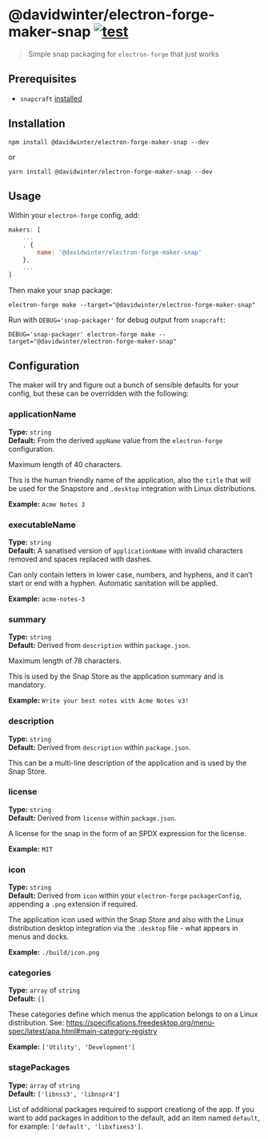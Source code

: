 # @davidwinter/electron-forge-maker-snap [![test](https://github.com/davidwinter/electron-forge-maker-snap/workflows/test/badge.svg)](https://github.com/davidwinter/electron-forge-maker-snap/actions?query=workflow%3Atest)

> Simple snap packaging for `electron-forge` that just works

## Prerequisites

- `snapcraft` [installed](https://snapcraft.io/docs/installing-snapcraft)

## Installation

```
npm install @davidwinter/electron-forge-maker-snap --dev
```

or

```
yarn install @davidwinter/electron-forge-maker-snap --dev
```

## Usage

Within your `electron-forge` config, add:

```js
makers: [
	...
	, {
		name: '@davidwinter/electron-forge-maker-snap'
	},
	...
]
```

Then make your snap package:

```
electron-forge make --target="@davidwinter/electron-forge-maker-snap"
```

Run with `DEBUG='snap-packager'` for debug output from `snapcraft`:

```
DEBUG='snap-packager' electron-forge make --target="@davidwinter/electron-forge-maker-snap"
```

## Configuration

The maker will try and figure out a bunch of sensible defaults for your config, but these can be overridden with the following:

### applicationName

**Type:** `string`\
**Default:** From the derived `appName` value from the `electron-forge` configuration.

Maximum length of 40 characters.

This is the human friendly name of the application, also the `title` that will be used for the Snapstore and `.desktop` integration with Linux distributions.

**Example:** `Acme Notes 3`

### executableName

**Type:** `string`\
**Default:** A sanatised version of `applicationName` with invalid characters removed and spaces replaced with dashes.

Can only contain letters in lower case, numbers, and hyphens, and it can’t start or end with a hyphen. Automatic sanitation will be applied.

**Example:** `acme-notes-3`

### summary

**Type:** `string`\
**Default:** Derived from `description` within `package.json`.

Maximum length of 78 characters.

This is used by the Snap Store as the application summary and is mandatory.

**Example:** `Write your best notes with Acme Notes v3!`

### description

**Type:** `string`\
**Default:** Derived from `description` within `package.json`.

This can be a multi-line description of the application and is used by the Snap Store.

### license

**Type:** `string`\
**Default:** Derived from `license` within `package.json`.

A license for the snap in the form of an SPDX expression for the license.

**Example:** `MIT`

### icon

**Type:** `string`\
**Default:** Derived from `icon` within your `electron-forge` `packagerConfig`, appending a `.png` extension if required.

The application icon used within the Snap Store and also with the Linux distribution desktop integration via the `.desktop` file - what appears in menus and docks.

**Example:** `./build/icon.png`

### categories

**Type:** `array` of `string`\
**Default:** `[]`

These categories define which menus the application belongs to on a Linux distribution. See: https://specifications.freedesktop.org/menu-spec/latest/apa.html#main-category-registry

**Example:** `['Utility', 'Development']`

### stagePackages

**Type:** `array` of `string`\
**Default:** `['libnss3', 'libnspr4']`

List of additional packages required to support creationg of the app. If you want to add packages in addition to the default, add an item named `default`, for example: `['default', 'libxfixes3']`.
